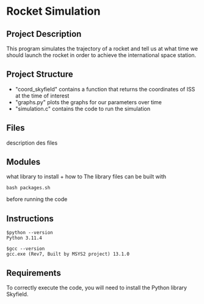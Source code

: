 # Rocket Simulation

## Project Description

This program simulates the trajectory of a rocket and tell us at what time we should launch the rocket in order to achieve the international space station.

## Project Structure
- "coord_skyfield" contains a function that returns the coordinates of ISS at the time of interest
- "graphs.py" plots the graphs for our parameters over time
- "simulation.c" contains the code to run the simulation


## Files
description des files
## Modules
what library to install + how to 
The library files can be built with 
```{bash}
bash packages.sh
```
before running the code

## Instructions
```{bash}
$python --version
Python 3.11.4

$gcc --version
gcc.exe (Rev7, Built by MSYS2 project) 13.1.0
```


## Requirements
To correctly execute the code, you will need to install the Python library Skyfield.


